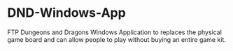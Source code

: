 # DND-Windows-App
FTP Dungeons and Dragons Windows Application to replaces the physical game board and can allow people to play without buying an entire game kit.
